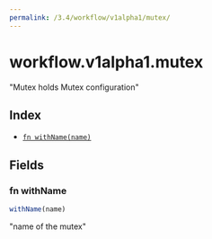 ```yaml
---
permalink: /3.4/workflow/v1alpha1/mutex/
---
```


# workflow.v1alpha1.mutex

"Mutex holds Mutex configuration"

## Index

* [`fn withName(name)`](#fn-withname)

## Fields

### fn withName

```ts
withName(name)
```

"name of the mutex"